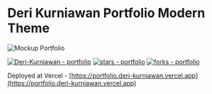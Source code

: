 # Deri Kurniawan Portfolio Modern Theme

![Mockup Portfolio](https://github.com/Deri-Kurniawan/portfolio/blob/master/Mockup.png)

[![Deri-Kurniawan - portfolio](https://img.shields.io/static/v1?label=Deri-Kurniawan&message=portfolio&color=blue&logo=github)](https://github.com/Deri-Kurniawan/portfolio "Go to GitHub repo")
[![stars - portfolio](https://img.shields.io/github/stars/Deri-Kurniawan/portfolio?style=social)](https://github.com/Deri-Kurniawan/portfolio)
[![forks - portfolio](https://img.shields.io/github/forks/Deri-Kurniawan/portfolio?style=social)](https://github.com/Deri-Kurniawan/portfolio)

Deployed at Vercel - [https://portfolio.deri-kurniawan.vercel.app](https://portfolio.deri-kurniawan.vercel.app)
